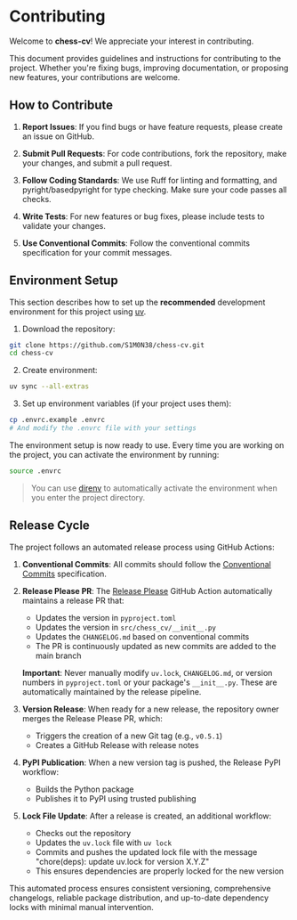 # Contributing

Welcome to **chess-cv**! We appreciate your interest in contributing.

This document provides guidelines and instructions for contributing to the project. Whether you're fixing bugs, improving documentation, or proposing new features, your contributions are welcome.

## How to Contribute

1. **Report Issues**: If you find bugs or have feature requests, please create an issue on GitHub.

2. **Submit Pull Requests**: For code contributions, fork the repository, make your changes, and submit a pull request.

3. **Follow Coding Standards**: We use Ruff for linting and formatting, and pyright/basedpyright for type checking. Make sure your code passes all checks.

4. **Write Tests**: For new features or bug fixes, please include tests to validate your changes.

5. **Use Conventional Commits**: Follow the conventional commits specification for your commit messages.

## Environment Setup

This section describes how to set up the **recommended** development environment for this project using [uv](https://docs.astral.sh/uv/).

1. Download the repository:

```sh
git clone https://github.com/S1M0N38/chess-cv.git
cd chess-cv
```

2. Create environment:

```sh
uv sync --all-extras
```

3. Set up environment variables (if your project uses them):

```sh
cp .envrc.example .envrc
# And modify the .envrc file with your settings
```

The environment setup is now ready to use. Every time you are working on the project, you can activate the environment by running:

```sh
source .envrc
```


> You can use [direnv](https://github.com/direnv/direnv) to automatically activate the environment when you enter the project directory.

## Release Cycle

The project follows an automated release process using GitHub Actions:

1. **Conventional Commits**: All commits should follow the [Conventional Commits](https://www.conventionalcommits.org/) specification.

2. **Release Please PR**: The [Release Please](https://github.com/googleapis/release-please) GitHub Action automatically maintains a release PR that:

   - Updates the version in `pyproject.toml`
   - Updates the version in `src/chess_cv/__init__.py`
   - Updates the `CHANGELOG.md` based on conventional commits
   - The PR is continuously updated as new commits are added to the main branch

   **Important**: Never manually modify `uv.lock`, `CHANGELOG.md`, or version numbers in `pyproject.toml` or your package's `__init__.py`. These are automatically maintained by the release pipeline.

3. **Version Release**: When ready for a new release, the repository owner merges the Release Please PR, which:

   - Triggers the creation of a new Git tag (e.g., `v0.5.1`)
   - Creates a GitHub Release with release notes

4. **PyPI Publication**: When a new version tag is pushed, the Release PyPI workflow:

   - Builds the Python package
   - Publishes it to PyPI using trusted publishing

5. **Lock File Update**: After a release is created, an additional workflow:
   - Checks out the repository
   - Updates the `uv.lock` file with `uv lock`
   - Commits and pushes the updated lock file with the message "chore(deps): update uv.lock for version X.Y.Z"
   - This ensures dependencies are properly locked for the new version

This automated process ensures consistent versioning, comprehensive changelogs, reliable package distribution, and up-to-date dependency locks with minimal manual intervention.
